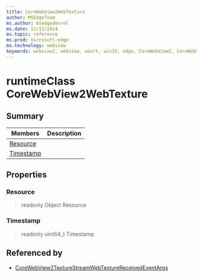 ```yaml
---
title: CoreWebView2WebTexture
author: MSEdgeTeam
ms.author: msedgedevrel
ms.date: 11/11/2024
ms.topic: reference
ms.prod: microsoft-edge
ms.technology: webview
keywords: webview2, webview, winrt, win32, edge, CoreWebView2, CoreWebView2Controller, browser control, edge html, CoreWebView2WebTexture
---
```


# runtimeClass CoreWebView2WebTexture



## Summary

Members|Description
--|--
[Resource](#resource) | 
[Timestamp](#timestamp) | 

## Properties

### Resource

> readonly  Object Resource

### Timestamp

> readonly  uint64_t Timestamp






## Referenced by

- [CoreWebView2TextureStreamWebTextureReceivedEventArgs](corewebview2texturestreamwebtexturereceivedeventargs.md)
